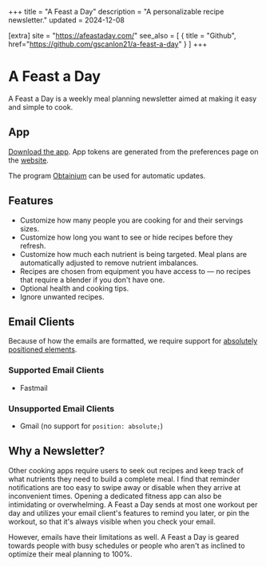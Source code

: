 +++
title = "A Feast a Day"
description = "A personalizable recipe newsletter."
updated = 2024-12-08

[extra]
site = "https://afeastaday.com/"
see_also = [
  { title = "Github", href="https://github.com/gscanlon21/a-feast-a-day" }
]
+++


# A Feast a Day

A Feast a Day is a weekly meal planning newsletter aimed at making it easy and simple to cook.

## App

[Download the app](https://github.com/gscanlon21/a-feast-a-day/releases). App tokens are generated from the preferences page on the [website](https://afeastaday.com). 

The program [Obtainium](https://github.com/ImranR98/Obtainium) can be used for automatic updates. 

## Features

- Customize how many people you are cooking for and their servings sizes.
- Customize how long you want to see or hide recipes before they refresh.
- Customize how much each nutrient is being targeted. Meal plans are automatically adjusted to remove nutrient imbalances.
- Recipes are chosen from equipment you have access to — no recipes that require a blender if you don't have one.
- Optional health and cooking tips.
- Ignore unwanted recipes.

## Email Clients

Because of how the emails are formatted, we require support for [absolutely positioned elements](https://www.caniemail.com/search/?s=absolute).

### Supported Email Clients

- Fastmail

### Unsupported Email Clients

- Gmail (no support for `position: absolute;`)


## Why a Newsletter?

Other cooking apps require users to seek out recipes and keep track of what nutrients they need to build a complete meal. I find that reminder notifications are too easy to swipe away or disable when they arrive at inconvenient times. Opening a dedicated fitness app can also be intimidating or overwhelming. A Feast a Day sends at most one workout per day and utilizes your email client's features to remind you later, or pin the workout, so that it's always visible when you check your email.

However, emails have their limitations as well. A Feast a Day is geared towards people with busy schedules or people who aren't as inclined to optimize their meal planning to 100%.
